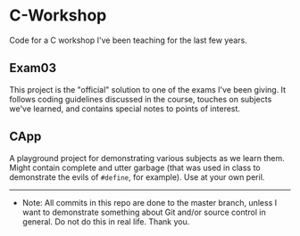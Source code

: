 # C-Workshop

Code for a C workshop I've been teaching for the last few years.

## Exam03

This project is the "official" solution to one of the exams I've been giving. It follows coding guidelines
discussed in the course, touches on subjects we've learned, and contains special notes to points of interest.

## CApp

A playground project for demonstrating various subjects as we learn them. Might contain complete and utter
garbage (that was used in class to demonstrate the evils of `#define`, for example). Use at your own peril.

---
* Note: All commits in this repo are done to the master branch, unless I want to demonstrate something about
Git and/or source control in general. Do not do this in real life. Thank you.
